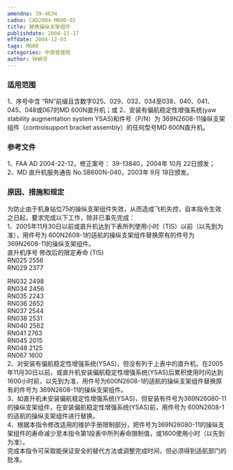 ```yaml
---
amendno: 39-4634  
cadno: CAD2004-M600-02  
title: 替换操纵支架组件  
publishdate: 2004-11-17  
effdate: 2004-12-03  
tags: M600  
categories: 中南管理局  
author: 钟颖芬  
---
```

  
### 适用范围  
1、序号中含 “RN”前缀且含数字025、029、032、034至038、040、041、045、048或067的MD 600N直升机；或
2、安装有偏航稳定性增强系统(yaw stability augmentation system  YSAS)和件号（P/N）为 369N2608-11操纵支架组件（controlsupport bracket assembly）的任何型号MD 600N直升机。  
  
<!--more-->  
### 参考文件  
1、FAA AD 2004-22-12，修正案号： 39-13840，2004年 10月 22日颁发；  
 2、MD 直升机服务通告 No.SB600N-040，2003年 9月 18日颁发。  
  
### 原因、措施和规定  
为防止由于机身站位75的操纵支架组件失效，从而造成飞机失控，自本指令生效之日起，要求完成以下工作，除非已事先完成：  
1、2005年11月30日以前或直升机达到下表所列使用小时（TIS）以前（以先到为准），用件号为 600N2608-1的适航的操纵支架组件替换原有的件号为 369N2608-11的操纵支架组件。  
直升机序号 修改后的限定寿命 (TIS)  
RN025  2556  
RN029  2377  
  
   
RN032  2498  
RN034  2456  
RN035  2243  
RN036  2652  
RN037  2544  
RN038  2531  
RN040  2562  
RN041  2763  
RN045  2015  
RN048  2125  
RN067  1600  
    2、对安装有偏航稳定性增强系统(YSAS)，但没有列于上表中的直升机，在2005年11月30日以前，或直升机安装偏航稳定性增强系统(YSAS)后累积使用时间达到1600小时前，以先到为准，用件号为600N2608-1的适航的操纵支架组件替换原有的件号为 369N2608-11的操纵支架组件。  
    3、如直升机未安装偏航稳定性增强系统(YSAS)，但安装有件号为369N26080-11的操纵支架组件，在安装偏航稳定性增强系统(YSAS)前，用件号为 600N2608-1的适航的操纵支架组件进行替换。  
4、根据本指令修改适用的维护手册限制部分，把件号为369N26080-11的操纵支架组件的寿命减少至本指令第1段表中所列寿命限制值，或1600使用小时（以先到为准）。  
完成本指令可采取能保证安全的替代方法或调整完成时间，但必须得到适航部门的批准。  
